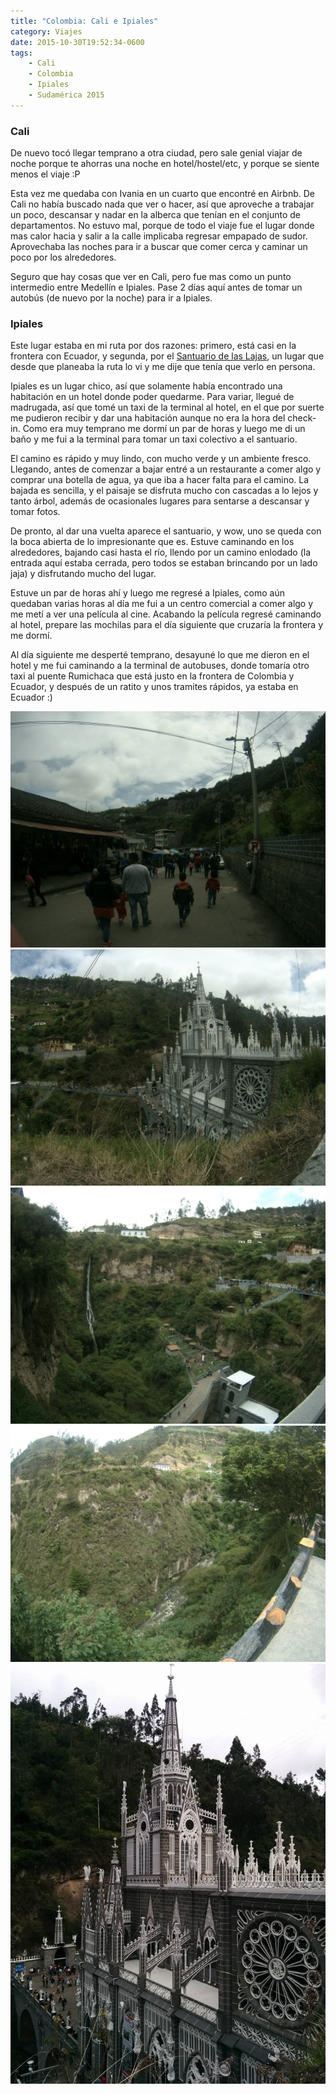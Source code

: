 ```yaml
---
title: "Colombia: Cali e Ipiales"
category: Viajes
date: 2015-10-30T19:52:34-0600
tags:
    - Cali
    - Colombia
    - Ipiales
    - Sudamérica 2015
---
```


### Cali

De nuevo tocó llegar temprano a otra ciudad, pero sale genial viajar de noche porque te ahorras una noche en hotel/hostel/etc, y porque se siente menos el viaje :P

Esta vez me quedaba con Ivania en un cuarto que encontré en Airbnb. De Cali no había buscado nada que ver o hacer, así que aproveche a trabajar un poco, descansar y nadar en la alberca que tenían en el conjunto de departamentos. No estuvo mal, porque de todo el viaje fue el lugar donde mas calor hacia y salir a la calle implicaba regresar empapado de sudor. Aprovechaba las noches para ir a buscar que comer cerca y caminar un poco por los alrededores.

Seguro que hay cosas que ver en Cali, pero fue mas como un punto intermedio entre Medellín e Ipiales. Pase 2 días aquí antes de tomar un autobús (de nuevo por la noche) para ir a Ipiales.

### Ipiales

Este lugar estaba en mi ruta por dos razones: primero, está casi en la frontera con Ecuador, y segunda, por el [Santuario de las Lajas](http://www.colombia.com/turismo/sitios-turisticos/pasto/atractivos-turisticos/sdi325/53710/santuario-de-las-lajas), un lugar que desde que planeaba la ruta lo vi y me dije que tenía que verlo en persona.

Ipiales es un lugar chico, así que solamente había encontrado una habitación en un hotel donde poder quedarme. Para variar, llegué de madrugada, así que tomé un taxi de la terminal al hotel, en el que por suerte me pudieron recibir y dar una habitación aunque no era la hora del check-in. Como era muy temprano me dormí un par de horas y luego me di un baño y me fui a la terminal para tomar un taxi colectivo a el santuario.

El camino es rápido y muy lindo, con mucho verde y un ambiente fresco. Llegando, antes de comenzar a bajar entré a un restaurante a comer algo y comprar una botella de agua, ya que iba a hacer falta para el camino. La bajada es sencilla, y el paisaje se disfruta mucho con cascadas a lo lejos y tanto árbol, además de ocasionales lugares para sentarse a descansar y tomar fotos.

De pronto, al dar una vuelta aparece el santuario, y wow, uno se queda con la boca abierta de lo impresionante que es. Estuve caminando en los alrededores, bajando casi hasta el río, llendo por un camino enlodado (la entrada aquí estaba cerrada, pero todos se estaban brincando por un lado jaja) y disfrutando mucho del lugar.

Estuve un par de horas ahí y luego me regresé a Ipiales, como aún quedaban varias horas al día me fui a un centro comercial a comer algo y me metí a ver una película al cine. Acabando la película regresé caminando al hotel, prepare las mochilas para el día siguiente que cruzaría la frontera y me dormí.

Al día siguiente me desperté temprano, desayuné lo que me dieron en el hotel y me fui caminando a la terminal de autobuses, donde tomaría otro taxi al puente Rumichaca que está justo en la frontera de Colombia y Ecuador, y después de un ratito y unos tramites rápidos, ya estaba en Ecuador :)

![Ipiales 1](ipiales1.jpg)
![Ipiales 2](ipiales2.jpg)
![Ipiales 3](ipiales3.jpg)
![Ipiales 4](ipiales4.jpg)
![Ipiales 5](ipiales5.jpg)